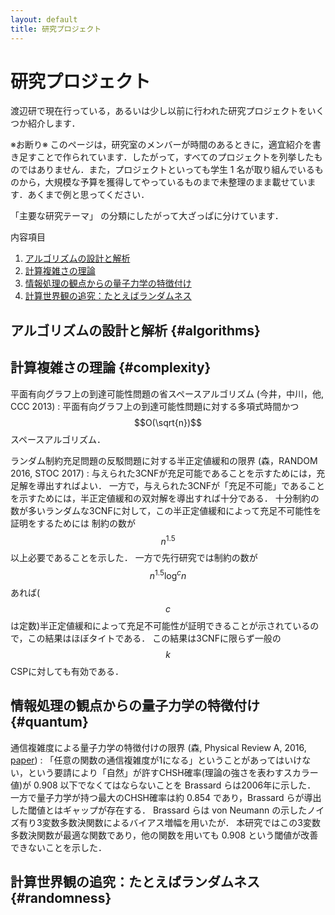 ```yaml
---
layout: default
title: 研究プロジェクト
---
```


# 研究プロジェクト

渡辺研で現在行っている，あるいは少し以前に行われた研究プロジェクトをいくつか紹介します．

※お断り※
このページは，研究室のメンバーが時間のあるときに，適宜紹介を書き足すことで作られています．したがって，すべてのプロジェクトを列挙したものではありません．また，プロジェクトといっても学生 1 名が取り組んでいるものから，大規模な予算を獲得してやっているものまで未整理のまま載せています．あくまで例と思ってください．

「主要な研究テーマ」 の分類にしたがって大ざっぱに分けています．

内容項目

1. [アルゴリズムの設計と解析](#algorithms)
2. [計算複雑さの理論](#complexity)
3. [情報処理の観点からの量子力学の特徴付け](#quantum)
4. [計算世界観の追究：たとえばランダムネス](#randomness)

## アルゴリズムの設計と解析 {#algorithms}

## 計算複雑さの理論 {#complexity}
平面有向グラフ上の到達可能性問題の省スペースアルゴリズム (今井，中川，他, CCC 2013)
: 
平面有向グラフ上の到達可能性問題に対する多項式時間かつ $$O(\sqrt{n})$$ スペースアルゴリズム．

ランダム制約充足問題の反駁問題に対する半正定値緩和の限界 (森，RANDOM 2016, STOC 2017)
: 
与えられた3CNFが充足可能であることを示すためには，充足解を導出すればよい．
一方で，与えられた3CNFが「充足不可能」であることを示すためには，半正定値緩和の双対解を導出すれば十分である．
十分制約の数が多いランダムな3CNFに対して，この半正定値緩和によって充足不可能性を証明をするためには
制約の数が $$n^{1.5}$$ 以上必要であることを示した．
一方で先行研究では制約の数が $$n^{1.5}\log^c n$$ あれば($$c$$ は定数)半正定値緩和によって充足不可能性が証明できることが示されているので，この結果はほぼタイトである．
この結果は3CNFに限らず一般の$$k$$CSPに対しても有効である．

## 情報処理の観点からの量子力学の特徴付け {#quantum}
通信複雑度による量子力学の特徴付けの限界 (森, Physical Review A, 2016, [paper](https://doi.org/10.1103/PhysRevA.94.052130))
: 
「任意の関数の通信複雑度が1になる」ということがあってはいけない，という要請により「自然」が許すCHSH確率(理論の強さを表わすスカラー値)が 0.908 以下でなくてはならないことを Brassard らは2006年に示した．
一方で量子力学が持つ最大のCHSH確率は約 0.854 であり，Brassard らが導出した閾値とはギャップが存在する．
Brassard らは von Neumann の示したノイズ有り3変数多数決関数によるバイアス増幅を用いたが．
本研究ではこの3変数多数決関数が最適な関数であり，他の関数を用いても 0.908 という閾値が改善できないことを示した．

## 計算世界観の追究：たとえばランダムネス {#randomness}

